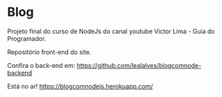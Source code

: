 # Blog

Projeto final do curso de NodeJs do canal youtube Victor Lima - Guia do Programador.

Repositório front-end do site.

Confira o back-end em: https://github.com/lealalves/blogcomnode-backend

Está no ar! https://blogcomnodejs.herokuapp.com/
